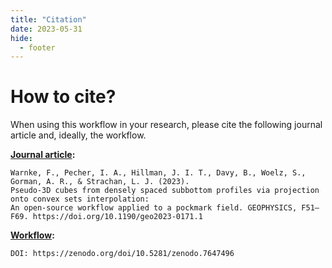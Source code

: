 ```yaml
---
title: "Citation"
date: 2023-05-31
hide:
  - footer
---
```


# How to cite?

When using this workflow in your research, please cite the following journal article and, ideally, the workflow.

**[Journal article](https://library.seg.org/doi/10.1190/geo2023-0171.1):**

    Warnke, F., Pecher, I. A., Hillman, J. I. T., Davy, B., Woelz, S., Gorman, A. R., & Strachan, L. J. (2023). 
    Pseudo-3D cubes from densely spaced subbottom profiles via projection onto convex sets interpolation: 
    An open-source workflow applied to a pockmark field. GEOPHYSICS, F51–F69. https://doi.org/10.1190/geo2023-0171.1

**[Workflow]():**

    DOI: https://zenodo.org/doi/10.5281/zenodo.7647496
